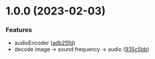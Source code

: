 # 1.0.0 (2023-02-03)


### Features

* audioEncoder ([adb25fd](https://github.com/hongfaqiu/image-to-audio/commit/adb25fd67745307dd637a8d42baa622477c99740))
* decode image -> sound frequency -> audio ([935c5bb](https://github.com/hongfaqiu/image-to-audio/commit/935c5bb139115fd6f93db4985453c495b01321ed))
